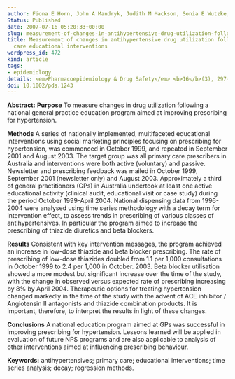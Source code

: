 ```yaml
---
author: Fiona E Horn, John A Mandryk, Judith M Mackson, Sonia E Wutzke, Lynn M Weekes, Rob J Hyndman
Status: Published
date: 2007-07-16 05:20:33+00:00
slug: measurement-of-changes-in-antihypertensive-drug-utilization-following-primary-care-educational-inte
title: Measurement of changes in antihypertensive drug utilization following primary
  care educational interventions
wordpress_id: 472
kind: article
tags:
- epidemiology
details: <em>Pharmacoepidemiology & Drug Safety</em> <b>16</b>(3), 297-308
doi: 10.1002/pds.1243
---
```




**Abstract:**
**Purpose** To measure changes in drug utilization following a national general practice education program aimed at improving prescribing for hypertension.

**Methods** A series of nationally implemented, multifaceted educational interventions using social marketing principles focusing on prescribing for hypertension, was commenced in October 1999, and repeated in September 2001 and August 2003. The target group was all primary care prescribers in Australia and interventions were both active (voluntary) and passive.  Newsletter and prescribing feedback was mailed in October 1999, September 2001 (newsletter only) and August 2003. Approximately a third of general practitioners (GPs) in Australia undertook at least one active educational activity (clinical audit, educational visit or case study) during the period October 1999-April 2004. National dispensing data from 1996-2004 were analysed using time series methodology with a decay term for intervention effect, to assess trends in prescribing of various classes of antihypertensives. In particular the program aimed to increase the prescribing of thiazide diuretics and beta blockers.

**Results** Consistent with key intervention messages, the program achieved an increase in low-dose thiazide and beta blocker prescribing. The rate of prescribing of low-dose thiazides doubled from 1.1 per 1,000 consultations in October 1999 to 2.4 per 1,000 in October. 2003. Beta blocker utilisation showed a more modest but significant increase over the time of the study, with the change in observed versus expected rate of prescribing increasing by 8% by April 2004. Therapeutic options for treating hypertension changed markedly in the time of the study with the advent of ACE inhibitor / Angiotensin II antagonists and thiazide combination products. It is important, therefore, to interpret the results in light of these changes.

**Conclusions** A national education program aimed at GPs was successful in improving prescribing for hypertension. Lessons learned will be applied in evaluation of future NPS programs and are also applicable to analysis of other interventions aimed at influencing prescribing behaviour.

**Keywords:** antihypertensives; primary care; educational interventions; time series analysis; decay; regression methods.

 
